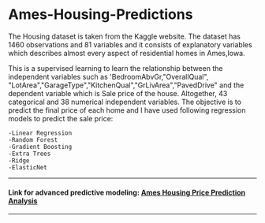 # Ames-Housing-Predictions
The Housing dataset is taken from the Kaggle website.
The dataset has 1460 observations and 81 variables and it consists of explanatory variables which describes almost every aspect of residential homes in Ames,Iowa.

This is a supervised learning to learn the relationship between the independent variables such as 'BedroomAbvGr,"OverallQual",
"LotArea","GarageType","KitchenQual","GrLivArea","PavedDrive" and the dependent variable which is Sale price of the house.
Altogether, 43 categorical and 38 numerical independent variables.
The objective is to predict the final price of each home and I have used following regression models to predict the sale price:
  
    -Linear Regression
    -Random Forest
    -Gradient Boosting
    -Extra Trees
    -Ridge
    -ElasticNet

<hr>
<h4>Link for advanced predictive modeling: <a href="https://kumarisandhya2003.github.io/Ames-Housing-Predictions/">Ames Housing Price Prediction Analysis</a> </strong></h3> <hr>
